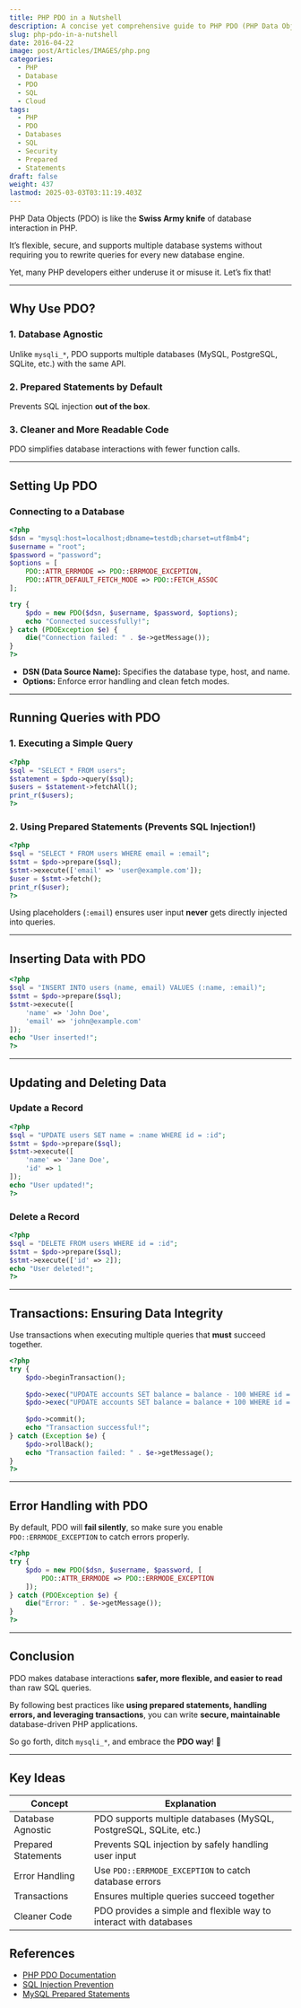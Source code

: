 ```yaml
---
title: PHP PDO in a Nutshell
description: A concise yet comprehensive guide to PHP PDO (PHP Data Objects) for database interactions.
slug: php-pdo-in-a-nutshell
date: 2016-04-22
image: post/Articles/IMAGES/php.png
categories:
  - PHP
  - Database
  - PDO
  - SQL
  - Cloud
tags:
  - PHP
  - PDO
  - Databases
  - SQL
  - Security
  - Prepared
  - Statements
draft: false
weight: 437
lastmod: 2025-03-03T03:11:19.403Z
---
```

<!-- 
# PHP PDO in a Nutshell

## Introduction
-->

PHP Data Objects (PDO) is like the **Swiss Army knife** of database interaction in PHP.

It’s flexible, secure, and supports multiple database systems without requiring you to rewrite queries for every new database engine.

Yet, many PHP developers either underuse it or misuse it. Let’s fix that!

***

## Why Use PDO?

### 1. **Database Agnostic**

Unlike `mysqli_*`, PDO supports multiple databases (MySQL, PostgreSQL, SQLite, etc.) with the same API.

### 2. **Prepared Statements by Default**

Prevents SQL injection **out of the box**.

### 3. **Cleaner and More Readable Code**

PDO simplifies database interactions with fewer function calls.

***

## Setting Up PDO

### Connecting to a Database

```php
<?php
$dsn = "mysql:host=localhost;dbname=testdb;charset=utf8mb4";
$username = "root";
$password = "password";
$options = [
    PDO::ATTR_ERRMODE => PDO::ERRMODE_EXCEPTION,
    PDO::ATTR_DEFAULT_FETCH_MODE => PDO::FETCH_ASSOC
];

try {
    $pdo = new PDO($dsn, $username, $password, $options);
    echo "Connected successfully!";
} catch (PDOException $e) {
    die("Connection failed: " . $e->getMessage());
}
?>
```

* **DSN (Data Source Name):** Specifies the database type, host, and name.
* **Options:** Enforce error handling and clean fetch modes.

***

## Running Queries with PDO

### 1. **Executing a Simple Query**

```php
<?php
$sql = "SELECT * FROM users";
$statement = $pdo->query($sql);
$users = $statement->fetchAll();
print_r($users);
?>
```

### 2. **Using Prepared Statements (Prevents SQL Injection!)**

```php
<?php
$sql = "SELECT * FROM users WHERE email = :email";
$stmt = $pdo->prepare($sql);
$stmt->execute(['email' => 'user@example.com']);
$user = $stmt->fetch();
print_r($user);
?>
```

Using placeholders (`:email`) ensures user input **never** gets directly injected into queries.

***

## Inserting Data with PDO

```php
<?php
$sql = "INSERT INTO users (name, email) VALUES (:name, :email)";
$stmt = $pdo->prepare($sql);
$stmt->execute([
    'name' => 'John Doe',
    'email' => 'john@example.com'
]);
echo "User inserted!";
?>
```

***

## Updating and Deleting Data

### **Update a Record**

```php
<?php
$sql = "UPDATE users SET name = :name WHERE id = :id";
$stmt = $pdo->prepare($sql);
$stmt->execute([
    'name' => 'Jane Doe',
    'id' => 1
]);
echo "User updated!";
?>
```

### **Delete a Record**

```php
<?php
$sql = "DELETE FROM users WHERE id = :id";
$stmt = $pdo->prepare($sql);
$stmt->execute(['id' => 2]);
echo "User deleted!";
?>
```

***

## Transactions: Ensuring Data Integrity

Use transactions when executing multiple queries that **must** succeed together.

```php
<?php
try {
    $pdo->beginTransaction();
    
    $pdo->exec("UPDATE accounts SET balance = balance - 100 WHERE id = 1");
    $pdo->exec("UPDATE accounts SET balance = balance + 100 WHERE id = 2");
    
    $pdo->commit();
    echo "Transaction successful!";
} catch (Exception $e) {
    $pdo->rollBack();
    echo "Transaction failed: " . $e->getMessage();
}
?>
```

***

## Error Handling with PDO

By default, PDO will **fail silently**, so make sure you enable `PDO::ERRMODE_EXCEPTION` to catch errors properly.

```php
<?php
try {
    $pdo = new PDO($dsn, $username, $password, [
        PDO::ATTR_ERRMODE => PDO::ERRMODE_EXCEPTION
    ]);
} catch (PDOException $e) {
    die("Error: " . $e->getMessage());
}
?>
```

***

## Conclusion

PDO makes database interactions **safer, more flexible, and easier to read** than raw SQL queries.

By following best practices like **using prepared statements, handling errors, and leveraging transactions**, you can write **secure, maintainable** database-driven PHP applications.

So go forth, ditch `mysqli_*`, and embrace the **PDO way**! 🚀

***

## Key Ideas

| Concept             | Explanation                                                       |
| ------------------- | ----------------------------------------------------------------- |
| Database Agnostic   | PDO supports multiple databases (MySQL, PostgreSQL, SQLite, etc.) |
| Prepared Statements | Prevents SQL injection by safely handling user input              |
| Error Handling      | Use `PDO::ERRMODE_EXCEPTION` to catch database errors             |
| Transactions        | Ensures multiple queries succeed together                         |
| Cleaner Code        | PDO provides a simple and flexible way to interact with databases |

## References

* [PHP PDO Documentation](https://www.php.net/manual/en/book.pdo.php)
* [SQL Injection Prevention](https://www.owasp.org/index.php/SQL_Injection)
* [MySQL Prepared Statements](https://dev.mysql.com/doc/refman/8.0/en/sql-prepared-statements.html)
